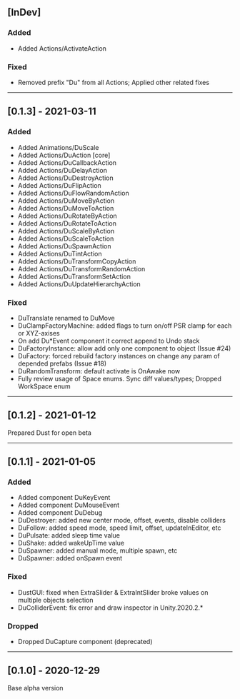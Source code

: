## [InDev]

### Added

- Added Actions/ActivateAction

### Fixed

- Removed prefix "Du" from all Actions; Applied other related fixes


________________________________________________________________________________________________________________________

## [0.1.3] - 2021-03-11

### Added

- Added Animations/DuScale
- Added Actions/DuAction [core]
- Added Actions/DuCallbackAction
- Added Actions/DuDelayAction
- Added Actions/DuDestroyAction
- Added Actions/DuFlipAction
- Added Actions/DuFlowRandomAction
- Added Actions/DuMoveByAction
- Added Actions/DuMoveToAction
- Added Actions/DuRotateByAction
- Added Actions/DuRotateToAction
- Added Actions/DuScaleByAction
- Added Actions/DuScaleToAction
- Added Actions/DuSpawnAction
- Added Actions/DuTintAction
- Added Actions/DuTransformCopyAction
- Added Actions/DuTransformRandomAction
- Added Actions/DuTransformSetAction
- Added Actions/DuUpdateHierarchyAction

### Fixed

- DuTranslate renamed to DuMove
- DuClampFactoryMachine: added flags to turn on/off PSR clamp for each or XYZ-axises 
- On add Du*Event component it correct append to Undo stack
- DuFactoryInstance: allow add only one component to object (Issue #24)
- DuFactory: forced rebuild factory instances on change any param of depended prefabs (Issue #18)
- DuRandomTransform: default activate is OnAwake now
- Fully review usage of Space enums. Sync diff values/types; Dropped WorkSpace enum


________________________________________________________________________________________________________________________

## [0.1.2] - 2021-01-12

Prepared Dust for open beta 


________________________________________________________________________________________________________________________

## [0.1.1] - 2021-01-05

### Added

- Added component DuKeyEvent
- Added component DuMouseEvent
- Added component DuDebug
- DuDestroyer: added new center mode, offset, events, disable colliders
- DuFollow: added speed mode, speed limit, offset, updateInEditor, etc
- DuPulsate: added sleep time value
- DuShake: added wakeUpTime value
- DuSpawner: added manual mode, multiple spawn, etc
- DuSpawner: added onSpawn event

### Fixed

- DustGUI: fixed when ExtraSlider & ExtraIntSlider broke values on multiple objects selection
- DuColliderEvent: fix error and draw inspector in Unity.2020.2.*

### Dropped

- Dropped DuCapture component (deprecated)


________________________________________________________________________________________________________________________

## [0.1.0] - 2020-12-29

Base alpha version
